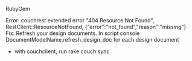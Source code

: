 RubyGem

Error:  couchrest extended error "404 Resource Not Found", RestClient::ResourceNotFound, {"error":"not_found","reason":"missing"} 
Fix: Refresh your design documents. In script console DocumentModelName.refresh_design_doc for each design document
  * with couchclient, run rake couch:sync
  